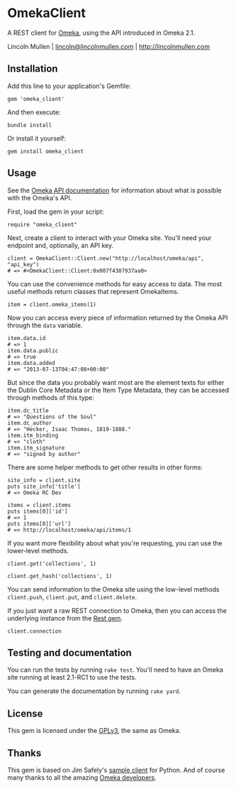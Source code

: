 # OmekaClient

A REST client for [Omeka][], using the API introduced in Omeka 2.1.

Lincoln Mullen | lincoln@lincolnmullen.com | http://lincolnmullen.com

## Installation

Add this line to your application's Gemfile:

    gem 'omeka_client'

And then execute:

    bundle install

Or install it yourself:

    gem install omeka_client

## Usage

See the [Omeka API documentation][] for information about what is possible with the Omeka's API.

First, load the gem in your script:

    require "omeka_client"

Next, create a client to interact with your Omeka site. You'll need your endpoint and, optionally, an API key.

    client = OmekaClient::Client.new("http://localhost/omeka/api", "api_key")
    # => #<OmekaClient::Client:0x007f4307937aa0>

You can use the convenience methods for easy access to data. The most useful methods return classes that represent OmekaItems.

    item = client.omeka_items(1)

Now you can access every piece of information returned by the Omeka API through the `data` variable.

    item.data.id
    # => 1
    item.data.public
    # => true
    item.data.added
    # => "2013-07-13T04:47:08+00:00"

But since the data you probably want most are the element texts for either the Dublin Core Metadata or the Item Type Metadata, they can be accessed through methods of this type:

    item.dc_title
    # => "Questions of the Soul"
    item.dc_author
    # => "Hecker, Isaac Thomas, 1819-1888."
    item.itm_binding
    # => "cloth"
    item.itm_signature
    # => "signed by author"

There are some helper methods to get other results in other forms:

    site_info = client.site
    puts site_info['title']
    # => Omeka RC Dev

    items = client.items
    puts items[0]['id']
    # => 1
    puts items[0]['url']
    # => http://localhost/omeka/api/items/1

If you want more flexibility about what you're requesting, you can use the lower-level methods.

    client.get('collections', 1)

    client.get_hash('collections', 1)

You can send information to the Omeka site using the low-level methods `client.push`, `client.put`, and `client.delete`.

If you just want a raw REST connection to Omeka, then you can access the underlying instance from the [Rest gem][].

    client.connection

## Testing and documentation

You can run the tests by running `rake test`. You'll need to have an Omeka site running at least 2.1-RC1 to use the tests.

You can generate the documentation by running `rake yard`.

## License

This gem is licensed under the [GPLv3][], the same as Omeka.

## Thanks

This gem is based on Jim Safely's [sample client][] for Python. And of course many thanks to all the amazing [Omeka developers][].

  [Omeka]: http://omeka.org
  [Omeka API documentation]: http://omeka.readthedocs.org/en/latest/Reference/api/
  [Rest gem]: https://github.com/iron-io/rest
  [GPLv3]: http://www.gnu.org/licenses/gpl-3.0.html
  [sample client]: https://github.com/jimsafley/omeka-client-py
  [Omeka developers]: http://omeka.org/about/staff/

